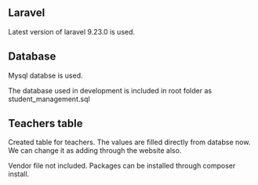 ## Laravel

Latest version of laravel 9.23.0 is used.

## Database

Mysql databse is used.

The database used in development is included in root folder as student_management.sql

## Teachers table

Created table for teachers. The values are filled directly from databse now. We can change it as adding through the website also.

Vendor file not included. Packages can be installed through composer install.


